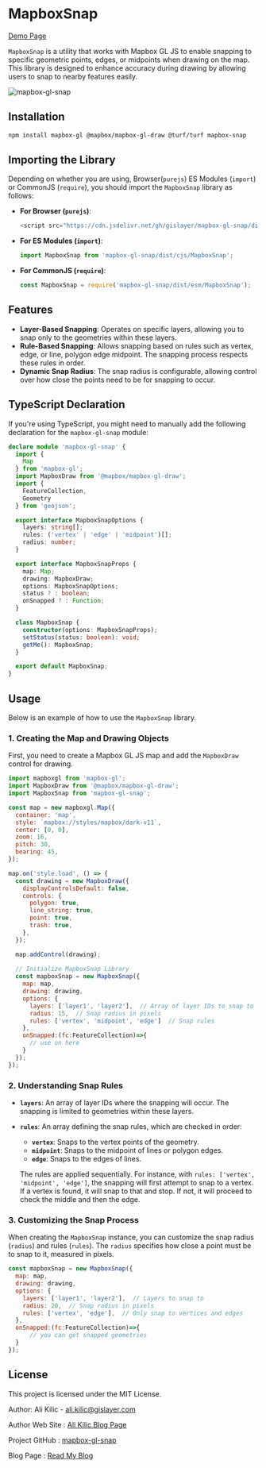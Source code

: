 # MapboxSnap

[Demo Page](https://66e442a2bfe4a30521a9df2f--mapbox-gl-snap.netlify.app/)

`MapboxSnap` is a utility that works with Mapbox GL JS to enable snapping to specific geometric points, edges, or midpoints when drawing on the map. This library is designed to enhance accuracy during drawing by allowing users to snap to nearby features easily.

![mapbox-gl-snap](https://akilic.com/photos/blog/23/mapbox-gl-snap.png)

## Installation

```bash
npm install mapbox-gl @mapbox/mapbox-gl-draw @turf/turf mapbox-snap
```

## Importing the Library

Depending on whether you are using, Browser(`purejs`) ES Modules (`import`) or CommonJS (`require`), you should import the `MapboxSnap` library as follows:


- **For Browser (`purejs`)**:
  ```javascript
  <script src="https://cdn.jsdelivr.net/gh/gislayer/mapbox-gl-snap/dist/purejs/mapbox-gl-snap.js"></script>
  ```

- **For ES Modules (`import`)**:
  ```javascript
  import MapboxSnap from 'mapbox-gl-snap/dist/cjs/MapboxSnap';
  ```

- **For CommonJS (`require`)**:
  ```javascript
  const MapboxSnap = require('mapbox-gl-snap/dist/esm/MapboxSnap');
  ```

## Features

- **Layer-Based Snapping**: Operates on specific layers, allowing you to snap only to the geometries within these layers.
- **Rule-Based Snapping**: Allows snapping based on rules such as vertex, edge, or line, polygon edge midpoint. The snapping process respects these rules in order.
- **Dynamic Snap Radius**: The snap radius is configurable, allowing control over how close the points need to be for snapping to occur.

## TypeScript Declaration

If you're using TypeScript, you might need to manually add the following declaration for the `mapbox-gl-snap` module:

```typescript
declare module 'mapbox-gl-snap' {
  import {
    Map
  } from 'mapbox-gl';
  import MapboxDraw from '@mapbox/mapbox-gl-draw';
  import {
    FeatureCollection,
    Geometry
  } from 'geojson';

  export interface MapboxSnapOptions {
    layers: string[];
    rules: ('vertex' | 'edge' | 'midpoint')[];
    radius: number;
  }

  export interface MapboxSnapProps {
    map: Map;
    drawing: MapboxDraw;
    options: MapboxSnapOptions;
    status ? : boolean;
    onSnapped ? : Function;
  }

  class MapboxSnap {
    constructor(options: MapboxSnapProps);
    setStatus(status: boolean): void;
    getMe(): MapboxSnap;
  }

  export default MapboxSnap;
}
```

## Usage

Below is an example of how to use the `MapboxSnap` library.

### 1. Creating the Map and Drawing Objects

First, you need to create a Mapbox GL JS map and add the `MapboxDraw` control for drawing.

```javascript
import mapboxgl from 'mapbox-gl';
import MapboxDraw from '@mapbox/mapbox-gl-draw';
import MapboxSnap from 'mapbox-gl-snap';

const map = new mapboxgl.Map({
  container: 'map',
  style: `mapbox://styles/mapbox/dark-v11`,
  center: [0, 0],
  zoom: 16,
  pitch: 30,
  bearing: 45,
});

map.on('style.load', () => {
  const drawing = new MapboxDraw({
    displayControlsDefault: false,
    controls: {
      polygon: true,
      line_string: true,
      point: true,
      trash: true,
    },
  });

  map.addControl(drawing);
  
  // Initialize MapboxSnap Library
  const mapboxSnap = new MapboxSnap({
    map: map,
    drawing: drawing,
    options: {
      layers: ['layer1', 'layer2'],  // Array of layer IDs to snap to
      radius: 15,  // Snap radius in pixels
      rules: ['vertex', 'midpoint', 'edge']  // Snap rules
    },
    onSnapped:(fc:FeatureCollection)=>{
      // use on here
    }
  });
});
```

### 2. Understanding Snap Rules

- **`layers`**: An array of layer IDs where the snapping will occur. The snapping is limited to geometries within these layers.
  
- **`rules`**: An array defining the snap rules, which are checked in order:
  - **`vertex`**: Snaps to the vertex points of the geometry.
  - **`midpoint`**: Snaps to the midpoint of lines or polygon edges.
  - **`edge`**: Snaps to the edges of lines.
  
  The rules are applied sequentially. For instance, with `rules: ['vertex', 'midpoint', 'edge']`, the snapping will first attempt to snap to a vertex. If a vertex is found, it will snap to that and stop. If not, it will proceed to check the middle and then the edge.

### 3. Customizing the Snap Process

When creating the `MapboxSnap` instance, you can customize the snap radius (`radius`) and rules (`rules`). The `radius` specifies how close a point must be to snap to it, measured in pixels.

```javascript
const mapboxSnap = new MapboxSnap({
  map: map,
  drawing: drawing,
  options: {
    layers: ['layer1', 'layer2'],  // Layers to snap to
    radius: 20,  // Snap radius in pixels
    rules: ['vertex', 'edge'],  // Only snap to vertices and edges
  },
  onSnapped:(fc:FeatureCollection)=>{
      // you can get snapped geometries
  }
});
```

## License


This project is licensed under the MIT License.

Author: Ali Kilic - ali.kilic@gislayer.com

Author Web Site : [Ali Kilic Blog Page](https://akilic.com)

Project GitHub : [mapbox-gl-snap](https://github.com/gislayer/mapbox-gl-snap)

Blog Page : [Read My Blog](https://akilic.com/blog/mapbox/mapbox-gl-js-snapping-geometries-layer-snap-module)
